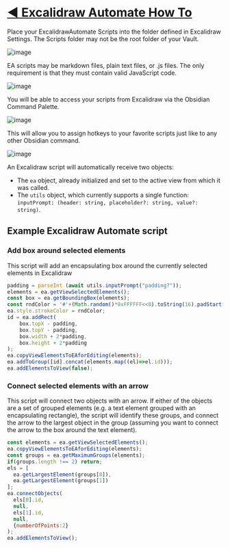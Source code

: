 # [◀ Excalidraw Automate How To](./readme.md)

Place your ExcalidrawAutomate Scripts into the folder defined in Excalidraw Settings. The Scripts folder may not be the root folder of your Vault.

![image](https://user-images.githubusercontent.com/14358394/145673547-b4f57d01-3643-40f9-abfd-14c3bfa5ab93.png)

EA scripts may be markdown files, plain text files, or .js files. The only requirement is that they must contain valid JavaScript code. 

![image](https://user-images.githubusercontent.com/14358394/145673674-bb59f227-8eea-43dc-83b8-4d750e1920a8.png)

You will be able to access your scripts from Excalidraw via the Obsidian Command Palette. 

![image](https://user-images.githubusercontent.com/14358394/145673652-6b1713e2-edc8-4bc8-8246-3f8df8a4b273.png)

This will allow you to assign hotkeys to your favorite scripts just like to any other Obsidian command. 

![image](https://user-images.githubusercontent.com/14358394/145673633-83b6c969-cead-429b-9721-fd047f980279.png)

An Excalidraw script will automatically receive two objects:
- The `ea` object, already initialized and set to the active view from which it was called.
- The `utils` object, which currently supports a single function: `inputPrompt: (header: string, placeholder?: string, value?: string)`.

## Example Excalidraw Automate script

### Add box around selected elements
This script will add an encapsulating box around the currently selected elements in Excalidraw
```javascript
padding = parseInt (await utils.inputPrompt("padding?"));
elements = ea.getViewSelectedElements();
const box = ea.getBoundingBox(elements);
const rndColor = '#'+(Math.random()*0xFFFFFF<<0).toString(16).padStart(6,"0");
ea.style.strokeColor = rndColor;
id = ea.addRect(
	box.topX - padding,
	box.topY - padding,
	box.width + 2*padding,
	box.height + 2*padding
);
ea.copyViewElementsToEAforEditing(elements);
ea.addToGroup([id].concat(elements.map((el)=>el.id)));
ea.addElementsToView(false);
```

### Connect selected elements with an arrow
This script will connect two objects with an arrow. If either of the objects are a set of grouped elements (e.g. a text element grouped with an encapsulating rectangle), the script will identify these groups, and connect the arrow to the largest object in the group (assuming you want to connect the arrow to the box around the text element).
```javascript
const elements = ea.getViewSelectedElements();
ea.copyViewElementsToEAforEditing(elements);
const groups = ea.getMaximumGroups(elements);
if(groups.length !== 2) return;
els = [ 
  ea.getLargestElement(groups[0]),
  ea.getLargestElement(groups[1])
];
ea.connectObjects(
  els[0].id,
  null,
  els[1].id,
  null, 
  {numberOfPoints:2}
);
ea.addElementsToView();
```
